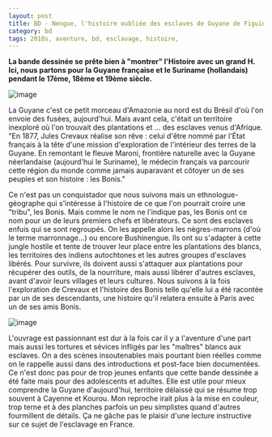 ```yaml
---
layout: post
title: BD - Nengue, l'histoire oubliée des esclaves de Guyane de Figuière et  Blanco (2018)
category: bd
tags: 2010s, aventure, bd, esclavage, histoire,
---
```

**La bande dessinée se prête bien à "montrer" l'Histoire avec un grand H. Ici, nous partons pour la Guyane française et le Suriname (hollandais) pendant le 17ème, 18ème et 19ème siècle.**

![image](https://filedn.eu/llqi9IBxlYouGRXYG2xlROb/img/2019/nengue.jpg)

La Guyane c'est ce petit morceau d'Amazonie au nord est du Brésil d'où l'on envoie des fusées, aujourd'hui. Mais avant cela, c'était un territoire inexploré où l'on trouvait des plantations et ... des esclaves venus d'Afrique. "En 1877, Jules Crevaux réalise son rêve : celui d'être nommé par l'État français à la tête d'une mission d'exploration de l'intérieur des terres de la Guyane. En remontant le fleuve Maroni, frontière naturelle avec la Guyane néerlandaise (aujourd'hui le Suriname), le médecin français va parcourir cette région du monde comme jamais auparavant et côtoyer un de ses peuples et son histoire : les Bonis."

Ce n'est pas un conquistador que nous suivons mais un ethnologue-géographe qui s'intéresse à l'histoire de ce que l'on pourrait croire une "tribu", les Bonis. Mais comme le nom ne l'indique pas, les Bonis ont ce nom pour un de leurs premiers chefs et libérateurs. Ce sont des esclaves enfuis qui se sont regroupés. On les appelle alors les nègres-marrons (d'où le terme marronnage...) ou encore Bushinengue. Ils ont su s'adapter à cette jungle hostile et tente de trouver leur place entre les plantations des blancs, les territoires des indiens autochtones et les autres groupes d'esclaves libérés. Pour survivre, ils doivent aussi s'attaquer aux plantations pour récupérer des outils, de la nourriture, mais aussi libérer d'autres esclaves, avant d'avoir leurs villages et leurs cultures. Nous suivons à la fois l'exploration de Crevaux et l'histoire des Bonis telle qu'elle lui a été racontée par un de ses descendants, une histoire qu'il relatera ensuite à Paris avec un de ses amis Bonis. 

![image](https://filedn.eu/llqi9IBxlYouGRXYG2xlROb/img/2019/nengue2.jpg)

L'ouvrage est passionnant est dur à la fois car il y a l'aventure d'une part mais aussi les tortures et sévices infligés par les "maîtres" blancs aux esclaves. On a des scènes insoutenables mais pourtant bien réelles comme on le rappelle aussi dans des introductions et post-face bien documentées. Ce n'est donc pas pour de trop jeunes enfants que cette bande dessinée a été faite mais pour des adolescents et adultes. Elle est utile pour mieux comprendre la Guyane d'aujourd'hui, territoire délaissé qui se résume trop souvent à Cayenne et Kourou. Mon reproche irait plus à la mise en couleur, trop terne et à des planches parfois un peu simplistes quand d'autres fourmillent de détails. Ça ne gâche pas le plaisir d'une lecture instructive sur ce sujet de l'esclavage en France. 
